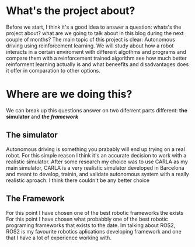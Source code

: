 # What's the project about?
Before we start, I think it's a good idea to answer a question: whats's the project about? what are we going to talk about in this blog during the next couple of months? 
The main topic of this project is clear: Autonomous 
driving using reinforcement learning. We will study about how a robot interacts in a certain enviroment with different algothms and programs and compare them with a reinforcement trained algorithm see how much better reinforment learning actually is and what beneefits and disadvantages does it offer in comparation to other options.

# Where are we doing this?

We can break up this questions answer on two diferrent parts different: **the simulator** and ***the framework***

## The simulator
Autonomous driving is something you prabably will end up trying on a real robot. For this simple reason I think it's an accurate decision to work with a realistic simulator. After some research my choice was to use CARLA as my main simulator, CARLA is a very realistic simulator developed in Barcelona and meant to develop, trainin, and validate autonomous system with a really realistic aproach. I think there couldn't be any better choice

## The Framework
For this point I have chosen one of the best robotic frameworks the exists
For this point I have chosen what probabbly one of the best robotic programing frameworks that exists to the date. Im talking about ROS2, ROS2 is  my favourite robotics aplications developing framework and one that I have a lot of experience working with.
